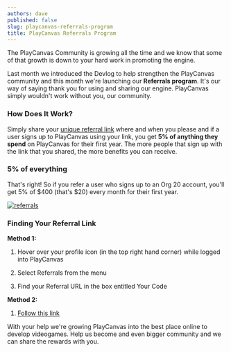 ```yaml
---
authors: dave
published: false
slug: playcanvas-referrals-program
title: PlayCanvas Referrals Program
---
```


The PlayCanvas Community is growing all the time and we know that some of that growth is down to your hard work in promoting the engine.

Last month we introduced the Devlog to help strengthen the PlayCanvas community and this month we're launching our **Referrals program**. It's our way of saying thank you for using and sharing our engine. PlayCanvas simply wouldn't work without you, our community.

### How Does It Work?

Simply share your [unique referral link](https://playcanvas.com/referrals) where and when you please and if a user signs up to PlayCanvas using your link, you get **5% of anything they spend** on PlayCanvas for their first year. The more people that sign up with the link that you shared, the more benefits you can receive.

### 5% of everything

That's right! So if you refer a user who signs up to an Org 20 account, you'll get 5% of $400 (that's $20) every month for their first year.

[![referrals](/img/referrals.png)](/img/referrals.png)

### Finding Your Referral Link

**Method 1:**

1. Hover over your profile icon (in the top right hand corner) while logged into PlayCanvas

2. Select Referrals from the menu

3. Find your Referral URL in the box entitled Your Code

**Method 2:**

1. [Follow this link](https://playcanvas.com/referrals)

With your help we're growing PlayCanvas into the best place online to develop videogames. Help us become and even bigger community and we can share the rewards with you.
